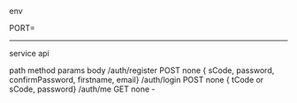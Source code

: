 env

PORT=

------------

service api

path            method    params   body
/auth/register  POST      none     { sCode, password, confirmPassword, firstname, email}
/auth/login     POST      none     { tCode or sCode, password} 
/auth/me        GET       none     -       